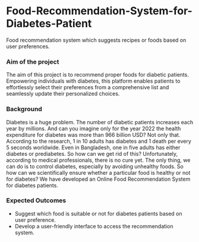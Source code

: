 # Food-Recommendation-System-for-Diabetes-Patient
Food recommendation system which suggests recipes or foods based on user preferences.

### Aim of the project
The aim of this project is to recommend proper foods for diabetic patients. Empowering individuals with diabetes, this platform enables patients to effortlessly
select their preferences from a comprehensive list and seamlessly update their personalized choices.

### Background
Diabetes is a huge problem. The number of diabetic patients increases each year by millions. And can you imagine only for the year 2022 the health expenditure for diabetes was more than 966 billion USD? Not only that.
According to the research, 1 in 10 adults has diabetes and 1 death per every 5 seconds worldwide. Even in Bangladesh, one in five adults has either diabetes or prediabetes. So how can we get rid of this? Unfortunately, according to medical professionals, there is no cure yet.
The only thing, we can do is to control diabetes, especially by avoiding unhealthy foods. So how can we scientifically ensure whether a particular food is healthy or not for diabetes?
We have developed an Online Food Recommendation System for diabetes patients.

### Expected Outcomes
- Suggest which food is suitable or not for diabetes patients based on user preference.
- Develop a user-friendly interface to access the recommendation system.
